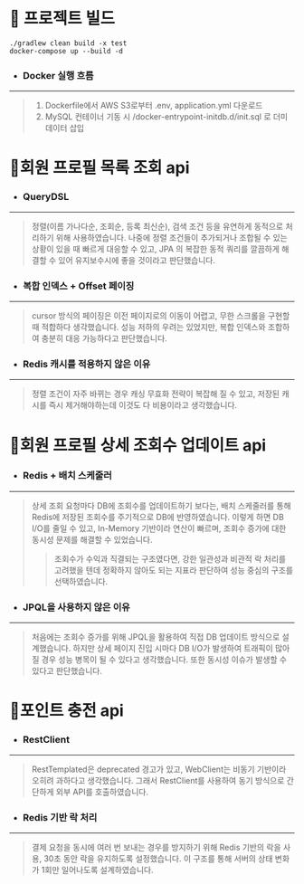 # 🐳 프로젝트 빌드
```
./gradlew clean build -x test
docker-compose up --build -d
```

- ### Docker 실행 흐름
<hr>

> 1. Dockerfile에서 AWS S3로부터 .env, application.yml 다운로드
> 2. MySQL 컨테이너 기동 시 /docker-entrypoint-initdb.d/init.sql 로 더미 데이터 삽입



# 📌회원 프로필 목록 조회 api

- ### QueryDSL
<hr>

> 정렬(이름 가나다순, 조회순, 등록 최신순), 검색 조건 등을 유연하게 동적으로 처리하기 위해 사용하였습니다. 
나중에 정렬 조건들이 추가되거나 조합될 수 있는 상황이 있을 때 빠르게 대응할 수 있고, JPA 의 복잡한 동적 쿼리를 깔끔하게 해결할 수 있어 유지보수시에 좋을 것이라고 판단했습니다.

- ### 복합 인덱스 + Offset 페이징
<hr>

> cursor 방식의 페이징은 이전 페이지로의 이동이 어렵고, 무한 스크롤을 구현할 때 적합하다 생각했습니다. 
> 성능 저하의 우려는 있었지만, 복합 인덱스와 조합하여 충분히 대응 가능하다고 판단했습니다. 

- ### Redis 캐시를 적용하지 않은 이유
<hr>

> 정렬 조건이 자주 바뀌는 경우 캐싱 무효화 전략이 복잡해 질 수 있고, 저장된 캐시를 즉시 제거해야하는데 이것도 다 비용이라고 생각했습니다.


# 📌회원 프로필 상세 조회수 업데이트 api

- ### Redis + 배치 스케줄러
<hr>

> 상세 조회 요청마다 DB에 조회수를 업데이트하기 보다는, 배치 스케줄러를 통해 Redis에 저장된 조회수를 주기적으로 DB에 반영하였습니다.
> 이렇게 하면 DB I/O를 줄일 수 있고, In-Memory 기반이라 연산이 빠르며, 조회수 증가에 대한 동시성 문제를 해결할 수 있었습니다.
>> 조회수가 수익과 직결되는 구조였다면, 강한 일관성과 비관적 락 처리를 고려했을 텐데 정확하지 않아도 되는 지표라 판단하여 성능 중심의 구조를 선택하였습니다.

- ### JPQL을 사용하지 않은 이유
<hr>

> 처음에는 조회수 증가를 위해 JPQL을 활용하여 직접 DB 업데이트 방식으로 설계했습니다. 하지만 상세 페이지 진입 시마다 DB I/O가 발생하여
> 트래픽이 많아질 경우 성능 병목이 될 수 있다고 생각했습니다. 또한 동시성 이슈가 발생할 수 있다고 판단했습니다.


# 📌포인트 충전 api

- ### RestClient
<hr>

> RestTemplated은 deprecated 경고가 있고, WebClient는 비동기 기반이라 오히려 과하다고 생각했습니다.
> 그래서 RestClient를 사용하여 동기 방식으로 간단하게 외부 API를 호출하였습니다.

- ### Redis 기반 락 처리
<hr>

> 결제 요청을 동시에 여러 번 보내는 경우를 방지하기 위해 Redis 기반의 락을 사용, 30초 동안 락을 유지하도록 설정했습니다.
> 이 구조를 통해 서버의 상태 변화가 1회만 일어나도록 설계하였습니다.